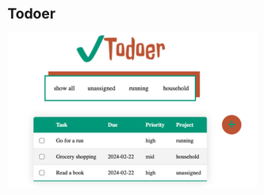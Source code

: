 # Todoer
![todoer sample image](https://github.com/dykflint/todoer/blob/main/src/images/todoerSample.png)

